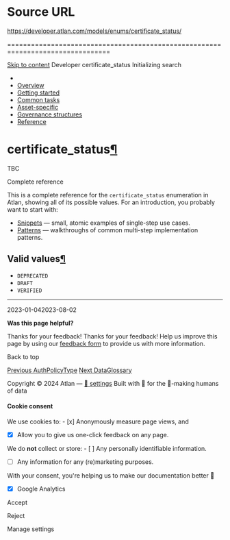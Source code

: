 # Source URL
https://developer.atlan.com/models/enums/certificate_status/

================================================================================

<!--
canonical: https://developer.atlan.com/models/enums/certificate_status/
meta-content-security-policy: object-src 'none'; base-uri 'self'; manifest-src 'self'; media-src 'self';
meta-description: Dear Developers
meta-generator: mkdocs-1.6.1, mkdocs-material-9.6.14
meta-og-description: Dear Developers
meta-og-image: https://developer.atlan.com/assets/images/social/models/enums/certificate_status.png
meta-og-image-height: 630
meta-og-image-type: image/png
meta-og-image-width: 1200
meta-og-title: certificate_status - Developer
meta-og-type: website
meta-og-url: https://developer.atlan.com/models/enums/certificate_status/
meta-twitter:card: summary_large_image
meta-twitter:description: Dear Developers
meta-twitter:image: https://developer.atlan.com/assets/images/social/models/enums/certificate_status.png
meta-twitter:title: certificate_status - Developer
meta-viewport: width=device-width,initial-scale=1
title: certificate_status - Developer
-->

[Skip to content](#certificate_status) Developer certificate\_status Initializing search 

* 
* [Overview](../../..)
* [Getting started](../../../getting-started/)
* [Common tasks](../../../snippets/)
* [Asset\-specific](../../../patterns/)
* [Governance structures](../../../governance/)
* [Reference](../../../reference/)

certificate\_status[¶](#certificate_status "Permanent link")
============================================================

TBC

Complete reference

This is a complete reference for the `certificate_status` enumeration in Atlan, showing all of its possible values. For an introduction, you probably want to start with:

* [Snippets](../../../snippets/) — small, atomic examples of single\-step use cases.
* [Patterns](../../../patterns/) — walkthroughs of common multi\-step implementation patterns.

Valid values[¶](#valid-values "Permanent link")
-----------------------------------------------

* `DEPRECATED`
* `DRAFT`
* `VERIFIED`

---

2023\-01\-042023\-08\-02

**Was this page helpful?**

Thanks for your feedback! Thanks for your feedback! Help us improve this page by using our [feedback form](https://docs.google.com/forms/d/e/1FAIpQLScfoq7vqEn8S4QvN0ehPp0MRy6WYK5x-okJDqD69lHgoPPWtg/viewform?usp=pp_url&entry.1800719315=/models/enums/certificate_status/) to provide us with more information. 

Back to top

[Previous AuthPolicyType](../authpolicytype/) [Next DataGlossary](../dataglossary/) 

Copyright © 2024 Atlan — [🍪 settings](#__consent) 
Built with 💙 for the 🤖\-making humans of data 

#### Cookie consent

We use cookies to: - [x] Anonymously measure page views, and
- [x] Allow you to give us one\-click feedback on any page.

 We do **not** collect or store: - [ ] Any personally identifiable information.
- [ ] Any information for any (re)marketing purposes.

 With your consent, you're helping us to make our documentation better 💙

- [x] Google Analytics

Accept

Reject

Manage settings

